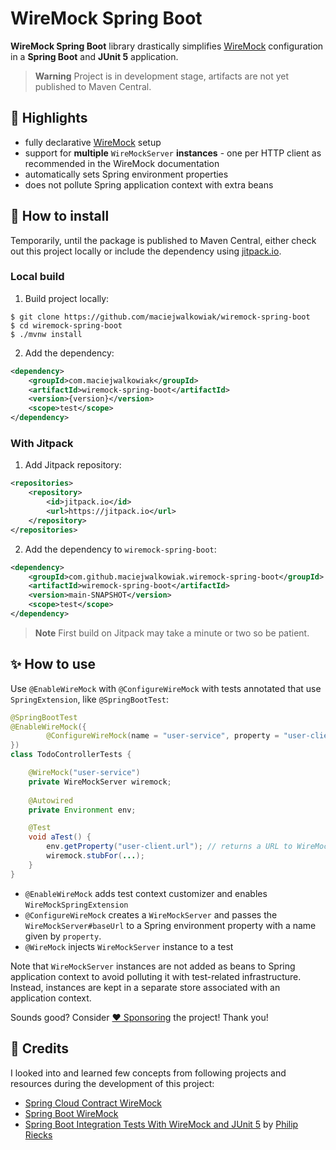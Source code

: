 # WireMock Spring Boot

**WireMock Spring Boot** library drastically simplifies [WireMock](https://wiremock.org) configuration in a **Spring Boot** and **JUnit 5** application. 

> **Warning**
> Project is in development stage, artifacts are not yet published to Maven Central.

## 🤩 Highlights

- fully declarative [WireMock](https://wiremock.org/) setup
- support for **multiple** `WireMockServer` **instances** - one per HTTP client as recommended in the WireMock documentation
- automatically sets Spring environment properties
- does not pollute Spring application context with extra beans

## 🤔 How to install

Temporarily, until the package is published to Maven Central, either check out this project locally or include the dependency using [jitpack.io](https://jitpack.io).

### Local build

1. Build project locally:

```
$ git clone https://github.com/maciejwalkowiak/wiremock-spring-boot
$ cd wiremock-spring-boot
$ ./mvnw install
```

2. Add the dependency:

```xml
<dependency>
    <groupId>com.maciejwalkowiak</groupId>
    <artifactId>wiremock-spring-boot</artifactId>
    <version>{version}</version>
    <scope>test</scope>
</dependency>
```

### With Jitpack

1. Add Jitpack repository:

```xml
<repositories>
    <repository>
        <id>jitpack.io</id>
        <url>https://jitpack.io</url>
    </repository>
</repositories>
```

2. Add the dependency to `wiremock-spring-boot`:

```xml
<dependency>
    <groupId>com.github.maciejwalkowiak.wiremock-spring-boot</groupId>
    <artifactId>wiremock-spring-boot</artifactId>
    <version>main-SNAPSHOT</version>
    <scope>test</scope>
</dependency>
```

> **Note**
> First build on Jitpack may take a minute or two so be patient.

## ✨ How to use

Use `@EnableWireMock` with `@ConfigureWireMock` with tests annotated that use `SpringExtension`, like `@SpringBootTest`:

```java
@SpringBootTest
@EnableWireMock({
        @ConfigureWireMock(name = "user-service", property = "user-client.url")
})
class TodoControllerTests {

    @WireMock("user-service")
    private WireMockServer wiremock;
    
    @Autowired
    private Environment env;

    @Test
    void aTest() {
        env.getProperty("user-client.url"); // returns a URL to WireMockServer instance
        wiremock.stubFor(...);
    }
}
```

- `@EnableWireMock` adds test context customizer and enables `WireMockSpringExtension` 
- `@ConfigureWireMock` creates a `WireMockServer` and passes the `WireMockServer#baseUrl` to a Spring environment property with a name given by `property`.
- `@WireMock` injects `WireMockServer` instance to a test

Note that `WireMockServer` instances are not added as beans to Spring application context to avoid polluting it with test-related infrastructure. Instead, instances are kept in a separate store associated with an application context.

Sounds good? Consider [❤️ Sponsoring](https://github.com/sponsors/maciejwalkowiak) the project! Thank you!

## 🙏 Credits

I looked into and learned few concepts from following projects and resources during the development of this project: 

- [Spring Cloud Contract WireMock](https://github.com/spring-cloud/spring-cloud-contract/blob/main/spring-cloud-contract-wiremock)
- [Spring Boot WireMock](https://github.com/skuzzle/spring-boot-wiremock)
- [Spring Boot Integration Tests With WireMock and JUnit 5](https://rieckpil.de/spring-boot-integration-tests-with-wiremock-and-junit-5/) by [Philip Riecks](https://twitter.com/rieckpil)
